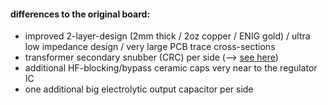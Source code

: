 #### differences to the original board:  
* improved 2-layer-design (2mm thick / 2oz copper / ENIG gold) / ultra low impedance design / very large PCB trace cross-sections
* transformer secondary snubber (CRC) per side (--> <a href="https://github.com/analoghifi/Transformer-Snubber">see here</a>)
* additional HF-blocking/bypass ceramic caps very near to the regulator IC
* one additional big electrolytic output capacitor per side

